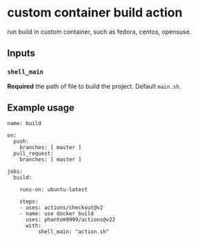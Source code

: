 # custom container build action
run build in custom container, such as fedora, centos, opensuse.


## Inputs

### `shell_main`

**Required** the path of file to build the project. Default `main.sh`.

## Example usage

```
name: build

on:
  push:
    branches: [ master ]
  pull_request:
    branches: [ master ]

jobs:
  build:

    runs-on: ubuntu-latest

    steps:
    - uses: actions/checkout@v2
    - name: use docker build
      uses: phantom9999/actions@v22
      with:
          shell_main: "action.sh"
```



